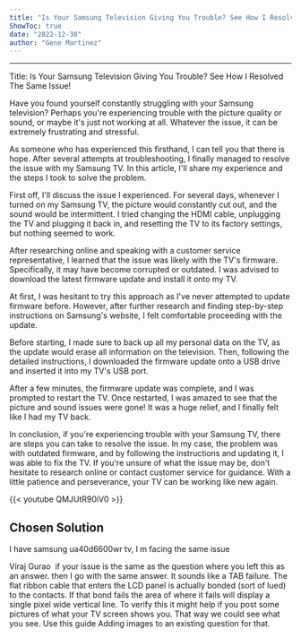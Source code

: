 ```yaml
---
title: "Is Your Samsung Television Giving You Trouble? See How I Resolved The Same Issue!"
ShowToc: true 
date: "2022-12-30"
author: "Gene Martinez"
---
```

*****
Title: Is Your Samsung Television Giving You Trouble? See How I Resolved The Same Issue!

Have you found yourself constantly struggling with your Samsung television? Perhaps you're experiencing trouble with the picture quality or sound, or maybe it's just not working at all. Whatever the issue, it can be extremely frustrating and stressful.

As someone who has experienced this firsthand, I can tell you that there is hope. After several attempts at troubleshooting, I finally managed to resolve the issue with my Samsung TV. In this article, I'll share my experience and the steps I took to solve the problem.

First off, I'll discuss the issue I experienced. For several days, whenever I turned on my Samsung TV, the picture would constantly cut out, and the sound would be intermittent. I tried changing the HDMI cable, unplugging the TV and plugging it back in, and resetting the TV to its factory settings, but nothing seemed to work.

After researching online and speaking with a customer service representative, I learned that the issue was likely with the TV's firmware. Specifically, it may have become corrupted or outdated. I was advised to download the latest firmware update and install it onto my TV.

At first, I was hesitant to try this approach as I've never attempted to update firmware before. However, after further research and finding step-by-step instructions on Samsung's website, I felt comfortable proceeding with the update.

Before starting, I made sure to back up all my personal data on the TV, as the update would erase all information on the television. Then, following the detailed instructions, I downloaded the firmware update onto a USB drive and inserted it into my TV's USB port.

After a few minutes, the firmware update was complete, and I was prompted to restart the TV. Once restarted, I was amazed to see that the picture and sound issues were gone! It was a huge relief, and I finally felt like I had my TV back.

In conclusion, if you're experiencing trouble with your Samsung TV, there are steps you can take to resolve the issue. In my case, the problem was with outdated firmware, and by following the instructions and updating it, I was able to fix the TV. If you're unsure of what the issue may be, don't hesitate to research online or contact customer service for guidance. With a little patience and perseverance, your TV can be working like new again.

{{< youtube QMJUtR90iV0 >}} 



## Chosen Solution
 I have samsung ua40d6600wr tv, I m facing the same issue

 Viraj Gurao   if your issue is the same as the question where you left this as an answer. then I go with the same answer. It sounds like a TAB failure. The flat ribbon cable that enters the LCD panel is actually bonded (sort of lued) to the contacts. If that bond fails the area of where it fails will display a single pixel wide vertical line. To verify this it might help if you post some pictures of what your TV screen shows you. That way we could see what you see. Use this guide Adding images to an existing question for that.




